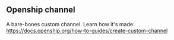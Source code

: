 ## Openship channel
A bare-bones custom channel. Learn how it's made: https://docs.openship.org/how-to-guides/create-custom-channel
